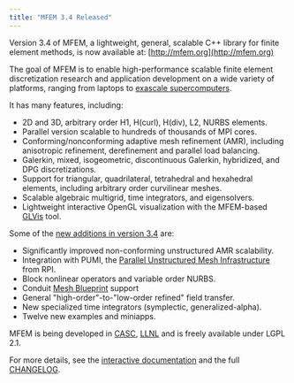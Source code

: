 ```yaml
---
title: "MFEM 3.4 Released"
---
```


Version 3.4 of MFEM, a lightweight, general, scalable C++ library for finite element methods, is now available at: [http://mfem.org](http://mfem.org)

The goal of MFEM is to enable high-performance scalable finite element discretization research and application development on a wide variety of platforms, ranging from laptops to [exascale supercomputers](http://ceed.exascaleproject.org/).

It has many features, including:

- 2D and 3D, arbitrary order H1, H(curl), H(div), L2, NURBS elements.
- Parallel version scalable to hundreds of thousands of MPI cores.
- Conforming/nonconforming adaptive mesh refinement (AMR), including anisotropic refinement, derefinement and parallel load balancing.
- Galerkin, mixed, isogeometric, discontinuous Galerkin, hybridized, and DPG discretizations.
- Support for triangular, quadrilateral, tetrahedral and hexahedral elements, including arbitrary order curvilinear meshes.
- Scalable algebraic multigrid, time integrators, and eigensolvers.
- Lightweight interactive OpenGL visualization with the MFEM-based [GLVis](http://glvis.org) tool.

Some of the [new additions in version 3.4](https://github.com/mfem/mfem/blob/v3.4/CHANGELOG) are:

- Significantly improved non-conforming unstructured AMR scalability.
- Integration with PUMI, the [Parallel Unstructured Mesh Infrastructure](https://scorec.rpi.edu/pumi/) from RPI.
- Block nonlinear  operators and variable order NURBS.
- Conduit [Mesh Blueprint](http://llnl-conduit.readthedocs.io/en/latest/blueprint.html) support
- General "high-order"-to-"low-order refined" field transfer.
- New specialized time integrators (symplectic, generalized-alpha).
- Twelve new examples and miniapps.

MFEM is being developed in [CASC](https://casc.llnl.gov), [LLNL](https://www.llnl.gov) and is freely available under LGPL 2.1.

For more details, see the [interactive documentation](http://mfem.org/examples) and the full [CHANGELOG](https://github.com/mfem/mfem/blob/v3.4/CHANGELOG).
